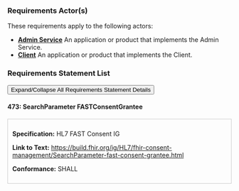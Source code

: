 
### Requirements Actor(s)

<p>These requirements apply to the following actors: </p>
<ul>
<li><b><a href="ActorDefinition-admin-service.html">Admin Service</a></b>&nbsp;An application or product that implements the Admin Service.</li>
<li><b><a href="ActorDefinition-client.html">Client</a></b>&nbsp;An application or product that implements the Client.</li>
</ul>

### Requirements Statement List

<p>
<button class="btn btn-info btn-lg btn-block" type="button" title="Click to Expand/Collapse All Requirements Statement Details" data-toggle="collapse" data-target="#req-473detail" aria-expanded="false">Expand/Collapse All Requirements Statement Details</button>
</p>

#### <a id="requirement-473" title="Click to Open or Close Details" data-toggle="collapse" data-target="#req-473detail" aria-expanded="false">473:&nbsp;SearchParameter FASTConsentGrantee</a>

<div class="collapse" id="req-473detail">
<div class="card card-body" style="border:1px solid;border-color:#cccccc;padding:10px" markdown="1">
<p>
<b>Specification:</b>&nbsp;HL7 FAST Consent IG
</p>
<p>
<b>Link to Text:</b>&nbsp;<a href="https://build.fhir.org/ig/HL7/fhir-consent-management/SearchParameter-fast-consent-grantee.html">https://build.fhir.org/ig/HL7/fhir-consent-management/SearchParameter-fast-consent-grantee.html</a>
</p>
<p><b>Conformance:</b>&nbsp;SHALL</p>
</div>
</div>


<br/>
